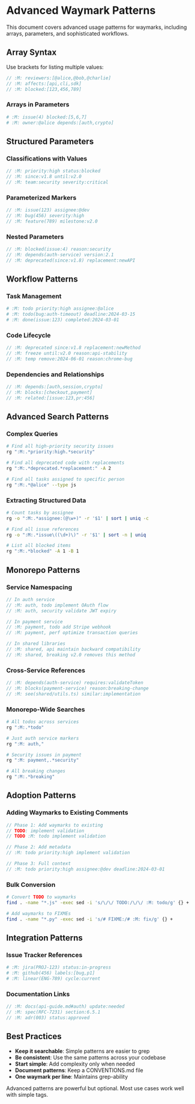 # Advanced Waymark Patterns
<!-- :M: tldr Advanced patterns using arrays, parameters, and sophisticated workflows -->
<!-- :M: guide Advanced usage patterns and sophisticated techniques -->

This document covers advanced usage patterns for waymarks, including arrays, parameters, and sophisticated workflows.

## Array Syntax

Use brackets for listing multiple values:

```javascript
// :M: reviewers:[@alice,@bob,@charlie]
// :M: affects:[api,cli,sdk]
// :M: blocked:[123,456,789]
```

### Arrays in Parameters

```python
# :M: issue(4) blocked:[5,6,7]
# :M: owner:@alice depends:[auth,crypto]
```

## Structured Parameters

### Classifications with Values

```javascript
// :M: priority:high status:blocked
// :M: since:v1.8 until:v2.0
// :M: team:security severity:critical
```

### Parameterized Markers

```typescript
// :M: issue(123) assignee:@dev
// :M: bug(456) severity:high
// :M: feature(789) milestone:v2.0
```

### Nested Parameters

```javascript
// :M: blocked(issue:4) reason:security
// :M: depends(auth-service) version:2.1
// :M: deprecated(since:v1.8) replacement:newAPI
```

## Workflow Patterns

### Task Management

```python
# :M: todo priority:high assignee:@alice
# :M: todo(bug:auth-timeout) deadline:2024-03-15
# :M: done(issue:123) completed:2024-03-01
```

### Code Lifecycle

```javascript
// :M: deprecated since:v1.8 replacement:newMethod
// :M: freeze until:v2.0 reason:api-stability
// :M: temp remove:2024-06-01 reason:chrome-bug
```

### Dependencies and Relationships

```typescript
// :M: depends:[auth,session,crypto]
// :M: blocks:[checkout,payment]
// :M: related:[issue:123,pr:456]
```

## Advanced Search Patterns

### Complex Queries

```bash
# Find all high-priority security issues
rg ":M:.*priority:high.*security"

# Find all deprecated code with replacements
rg ":M:.*deprecated.*replacement:" -A 2

# Find all tasks assigned to specific person
rg ":M:.*@alice" --type js
```

### Extracting Structured Data

```bash
# Count tasks by assignee
rg -o ":M:.*assignee:(@\w+)" -r '$1' | sort | uniq -c

# Find all issue references
rg -o ":M:.*issue\((\d+)\)" -r '$1' | sort -n | uniq

# List all blocked items
rg ":M:.*blocked" -A 1 -B 1
```

## Monorepo Patterns

### Service Namespacing

```javascript
// In auth service
// :M: auth, todo implement OAuth flow
// :M: auth, security validate JWT expiry

// In payment service
// :M: payment, todo add Stripe webhook
// :M: payment, perf optimize transaction queries

// In shared libraries
// :M: shared, api maintain backward compatibility
// :M: shared, breaking v2.0 removes this method
```

### Cross-Service References

```typescript
// :M: depends(auth-service) requires:validateToken
// :M: blocks(payment-service) reason:breaking-change
// :M: see(shared/utils.ts) similar:implementation
```

### Monorepo-Wide Searches

```bash
# All todos across services
rg ":M:.*todo"

# Just auth service markers
rg ":M: auth,"

# Security issues in payment
rg ":M: payment,.*security"

# All breaking changes
rg ":M:.*breaking"
```

## Adoption Patterns

### Adding Waymarks to Existing Comments

```javascript
// Phase 1: Add waymarks to existing
// TODO: implement validation
// TODO :M: todo implement validation

// Phase 2: Add metadata
// :M: todo priority:high implement validation

// Phase 3: Full context
// :M: todo priority:high assignee:@dev deadline:2024-03-01
```

### Bulk Conversion

```bash
# Convert TODO to waymarks
find . -name "*.js" -exec sed -i 's/\/\/ TODO:/\/\/ :M: todo/g' {} +

# Add waymarks to FIXMEs
find . -name "*.py" -exec sed -i 's/# FIXME:/# :M: fix/g' {} +
```

## Integration Patterns

### Issue Tracker References

```python
# :M: jira(PROJ-123) status:in-progress
# :M: github(456) labels:[bug,p1]
# :M: linear(ENG-789) cycle:current
```

### Documentation Links

```javascript
// :M: docs(api-guide.md#auth) update:needed
// :M: spec(RFC-7231) section:6.5.1
// :M: adr(003) status:approved
```

## Best Practices

- **Keep it searchable**: Simple patterns are easier to grep
- **Be consistent**: Use the same patterns across your codebase
- **Start simple**: Add complexity only when needed
- **Document patterns**: Keep a CONVENTIONS.md file
- **One waymark per line**: Maintains grep-ability

Advanced patterns are powerful but optional. Most use cases work well with simple tags.